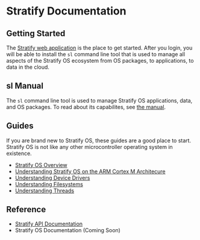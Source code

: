 # Stratify Documentation

## Getting Started

The [Stratify web application](https://app.stratifylabs.co) is the place to get started. After you login, you will be able to install the `sl` command line tool that is used to manage all aspects of the Stratify OS ecosystem from OS packages, to applications, to data in the cloud.

## sl Manual

The `sl` command line tool is used to manage Stratify OS applications, data, and OS packages. To read about its capabilites, see [the manual](sl-manual/).

## Guides

If you are brand new to Stratify OS, these guides are a good place to start. Stratify OS is not like any other microcontroller operating system in existence.

- [Stratify OS Overview](Guide-Stratify-OS/)
- [Understanding Stratify OS on the ARM Cortex M Architecure](Guide-ARM-Cortex-M/)
- [Understanding Device Drivers](Guide-Device-Drivers/)
- [Understanding Filesystems](Guide-Filesystems/)
- [Understanding Threads](Guide-Threads/)

## Reference

- [Stratify API Documentation](StratifyAPI/)
- Stratify OS Documentation (Coming Soon)

